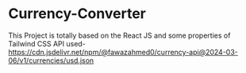 # Currency-Converter
This Project is totally based on the React JS and some properties of Tailwind CSS
API used-https://cdn.jsdelivr.net/npm/@fawazahmed0/currency-api@2024-03-06/v1/currencies/usd.json

